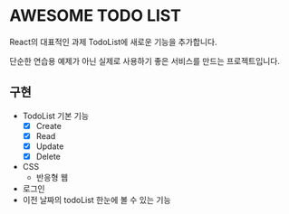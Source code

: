 # AWESOME TODO LIST

React의 대표적인 과제 TodoList에 새로운 기능을 추가합니다.

단순한 연습용 예제가 아닌 실제로 사용하기 좋은 서비스를 만드는 프로젝트입니다.

## 구현
- TodoList 기본 기능
	- [x] Create
	- [x] Read
	- [x] Update
	- [x] Delete
- CSS
	- 반응형 웹
- 로그인
- 이전 날짜의 todoList 한눈에 볼 수 있는 기능

